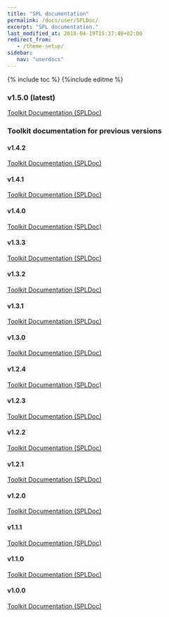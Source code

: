 ```yaml
---
title: "SPL documentation"
permalink: /docs/user/SPLDoc/
excerpt: "SPL documentation."
last_modified_at: 2018-04-19T15:37:48+02:00
redirect_from:
   - /theme-setup/
sidebar:
   nav: "userdocs"
---
```

{% include toc %}
{%include editme %}

### v1.5.0 (latest)

[Toolkit Documentation (SPLDoc)](/streamsx.messagehub/doc/spldoc/html/)


### Toolkit documentation for previous versions

#### v1.4.2

[Toolkit Documentation (SPLDoc)](/streamsx.messagehub/doc/v1.4.2/spldoc/html/)

#### v1.4.1

[Toolkit Documentation (SPLDoc)](/streamsx.messagehub/doc/v1.4.1/spldoc/html/)

#### v1.4.0

[Toolkit Documentation (SPLDoc)](/streamsx.messagehub/doc/v1.4.0/spldoc/html/)

#### v1.3.3

[Toolkit Documentation (SPLDoc)](/streamsx.messagehub/doc/v1.3.3/spldoc/html/)

#### v1.3.2

[Toolkit Documentation (SPLDoc)](/streamsx.messagehub/doc/v1.3.2/spldoc/html/)

#### v1.3.1

[Toolkit Documentation (SPLDoc)](/streamsx.messagehub/doc/v1.3.1/spldoc/html/)

#### v1.3.0

[Toolkit Documentation (SPLDoc)](/streamsx.messagehub/doc/v1.3.0/spldoc/html/)

#### v1.2.4

[Toolkit Documentation (SPLDoc)](/streamsx.messagehub/doc/v1.2.4/spldoc/html/)

#### v1.2.3

[Toolkit Documentation (SPLDoc)](/streamsx.messagehub/doc/v1.2.3/spldoc/html/)

#### v1.2.2

[Toolkit Documentation (SPLDoc)](/streamsx.messagehub/doc/v1.2.2/spldoc/html/)

#### v1.2.1

[Toolkit Documentation (SPLDoc)](/streamsx.messagehub/doc/v1.2.1/spldoc/html/)

#### v1.2.0

[Toolkit Documentation (SPLDoc)](/streamsx.messagehub/doc/v1.2.0/spldoc/html/)

#### v1.1.1

[Toolkit Documentation (SPLDoc)](/streamsx.messagehub/doc/v1.1.1/spldoc/html/)

#### v1.1.0

[Toolkit Documentation (SPLDoc)](/streamsx.messagehub/doc/v1.1.0/spldoc/html/)

#### v1.0.0

[Toolkit Documentation (SPLDoc)](/streamsx.messagehub/doc/v1.0.0/spldoc/html/)

